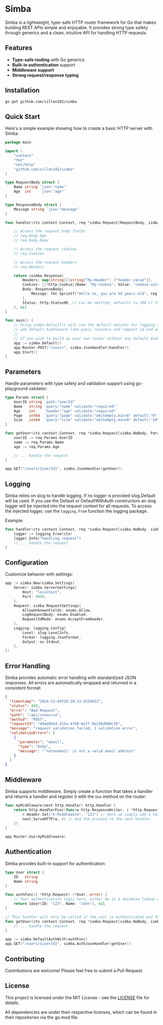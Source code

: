 # Simba

Simba is a lightweight, type-safe HTTP router framework for Go that makes building REST APIs simple and enjoyable. It provides strong type safety through generics and a clean, intuitive API for handling HTTP requests.

## Features

- **Type-safe routing** with Go generics
- **Built-in authentication** support
- **Middleware support**
- **Strong request/response typing**

## Installation

```bash
go get github.com/sillen102/simba
```

## Quick Start

Here's a simple example showing how to create a basic HTTP server with Simba:

```go
package main

import (
    "context"
    "fmt"
    "net/http"
    "github.com/sillen102/simba"
)

type RequestBody struct {
    Name string `json:"name"`
    Age  int    `json:"age"`
}

type ResponseBody struct {
    Message string `json:"message"`
}

func handler(ctx context.Context, req *simba.Request[RequestBody, simba.NoParams]) (*simba.Response, error) {

    // Access the request body fields
    // req.Body.Age
    // req.Body.Name

    // Access the request cookies
    // req.Cookies

    // Access the request headers
    // req.Headers

    return &simba.Response{
        Headers: map[string][]string{"My-Header": {"header-value"}},
        Cookies: []*http.Cookie{{Name: "My-Cookie", Value: "cookie-value"}},
        Body: ResponseBody{
            Message: fmt.Sprintf("Hello %s, you are %d years old", req.Body.Name, req.Body.Age),
        },
        Status: http.StatusOK, // Can be omitted, defaults to 200 if there's a body, 204 if there's no body
    }, nil
}

func main() {
    // Using simba.Default() will use the default options for logging and request validation,
    // add default middleware like panic recovery and request id and add some endpoints like /health
    //
    // If you wish to build up your own router without any default middleware etc., use simba.New()
    app := simba.Default()
	app.Router.POST("/users", simba.JsonHandler(handler))
	app.Start()
}
```

## Parameters

Handle parameters with type safety and validation support using go-playground validator:

```go
type Params struct {
    UserID string `path:"userId"`
    Name   string `query:"name" validate:"required"`
    Age    int    `header:"age" validate:"required"`
    Page   int64  `query:"page" validate:"omitempty,min=0" default:"0"`
    Size   int64  `query:"size" validate:"omitempty,min=0" default:"10"`
}

func getUser(ctx context.Context, req *simba.Request[simba.NoBody, Params]) (*simba.Response, error) {
    userID := req.Params.UserID
    name := req.Params.Name
    age := req.Params.Age

    // ... handle the request
}

app.GET("/users/{userId}", simba.JsonHandler(getUser))
```

## Logging

Simba relies on slog to handle logging. If no logger is provided slog.Default will be used.
If you use the Default or DefaultWithAuth constructors an slog logger will be injected into the request context for all requests.
To access the injected logger, use the `logging.From` function the logging package.

Example:

```go
func handler(ctx context.Context, req *simba.Request[simba.NoBody, simba.NoParams]) (*simba.Response, error) {
    logger := logging.From(ctx)
    logger.Info("handling request")
    // ... handle the request
}
```

## Configuration

Customize behavior with settings:

```go
app := simba.New(simba.Settings{
    Server: simba.ServerSettings{
        Host: "localhost",
        Port: 9999,
    },
    Request: simba.RequestSettings{
        AllowUnknownFields: enums.Allow,
        LogRequestBody: enums.Enabled,
        RequestIdMode: enums.AcceptFromHeader,
    },
    Logging: logging.Config{
        Level: slog.LevelInfo,
        Format: logging.JsonFormat,
        Output: os.Stdout,
    },
})

```

## Error Handling

Simba provides automatic error handling with standardized JSON responses. All errors are automatically wrapped and returned in a consistent format:

```json
{
  "timestamp": "2024-12-04T20:28:33.852965Z",
  "status": 400,
  "error": "Bad Request",
  "path": "/api/resource",
  "method": "POST",
  "requestId": "40ad8bb4-215a-4748-8a7f-9e236d988c5b",
  "message": "request validation failed, 1 validation error",
  "validationErrors": [
    {
      "parameter": "email",
      "type": "body",
      "message": "'notanemail' is not a valid email address"
    }
  ]
}
```

## Middleware

Simba supports middleware. Simply create a function that takes a handler and returns a handler and register it with the `Use` method on the router:

```go
func myMiddleware(next http.Handler) http.Handler {
    return http.HandlerFunc(func(w http.ResponseWriter, r *http.Request) {
        r.Header.Set("X-Middleware", "123") // Here we simply add a header to every request
        next.ServeHTTP(w, r) // And the proceed to the next handler
    })
}

app.Router.Use(myMiddleware)
```

## Authentication

Simba provides built-in support for authentication:

```go
type User struct {
    ID   string
    Name string
}

func authFunc(r *http.Request) (*User, error) {
    // Your authentication logic here, either be it a database lookup or any other authentication method
    return &User{ID: "123", Name: "John"}, nil
}

// This handler will only be called if the user is authenticated and the user is available as one of the function parameters
func getUser(ctx context.Context, req *simba.Request[simba.NoBody, simba.NoParams], user *User) (*simba.Response, error) {
    // ... handle the request
}

app := simba.DefaultAuthWith(authFunc)
app.GET("/users/{userId}", simba.AuthJsonHandler(getUser))
```


## Contributing

Contributions are welcome! Please feel free to submit a Pull Request.

## License

This project is licensed under the MIT License - see the [LICENSE](LICENSE) file for details.

All dependencies are under their respective licenses, which can be found in their repositories via the go.mod file.
